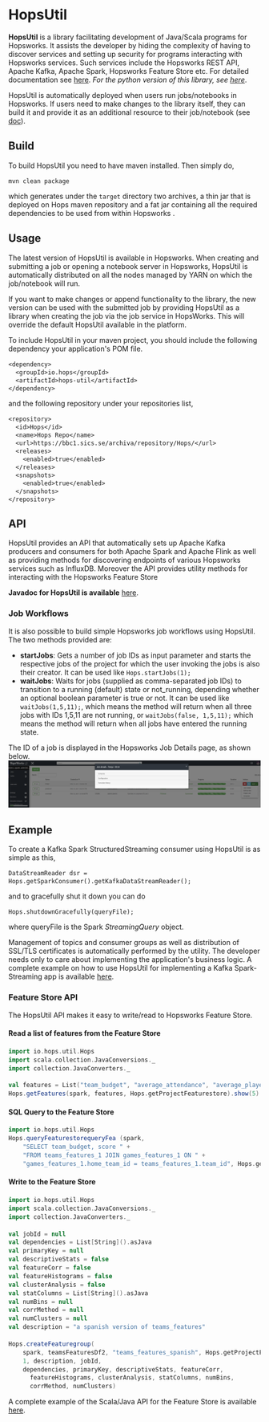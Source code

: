 # HopsUtil
**HopsUtil** is a library facilitating development of Java/Scala programs for Hopsworks. It assists the developer by
 hiding the complexity of having to discover services and setting up security for programs interacting with
 Hopsworks services. Such services include the Hopsworks REST API, Apache Kafka, Apache Spark, Hopsworks Feature Store etc. For detailed
 documentation see [here](https://github.com/logicalclocks/hopsworks/). *For the python version of this library, see
 [here](https://github.com/logicalclocks/hops-util-py)*.

HopsUtil is automatically deployed when users run jobs/notebooks in Hopsworks. If users need to make
changes to the library itself, they can build it and provide it as an additional resource to their job/notebook (see
 [doc](https://hopsworks.readthedocs.io/en/latest/user_guide/hopsworks/jupyter.html)).

## Build
To build HopsUtil you need to have maven installed. Then simply do,

```
mvn clean package
```
which generates under the `target` directory two archives, a thin jar that is deployed on Hops maven repository and a
fat jar containing all the required dependencies to be used from within Hopsworks .

## Usage
The latest version of HopsUtil is available in Hopsworks. When creating and submitting a job or opening a notebook server in
Hopsworks, HopsUtil is automatically distributed on all the nodes managed by YARN on which the job/notebook will run.

If you want to make changes or append functionality to the library, the new version can be used with the submitted
job  by providing HopsUtil as a library when creating the job via the job service in HopsWorks. This will override
the  default HopsUtil available in the platform.

To include HopsUtil in your maven project, you should include the following dependency your application's POM file.
```
<dependency>
  <groupId>io.hops</groupId>
  <artifactId>hops-util</artifactId>
</dependency>
```

and the following repository under your repositories list,
```
<repository>
  <id>Hops</id>
  <name>Hops Repo</name>
  <url>https://bbc1.sics.se/archiva/repository/Hops/</url>
  <releases>
    <enabled>true</enabled>
  </releases>
  <snapshots>
    <enabled>true</enabled>
  </snapshots>
</repository>
```

## API
HopsUtil provides an API that automatically sets up Apache Kafka producers and consumers for both Apache Spark and
Apache Flink as well as providing methods for discovering endpoints of various Hopsworks services such as InfluxDB. Moreover the API provides utility methods for interacting with the Hopsworks Feature Store

**Javadoc for HopsUtil is available** [here](http://snurran.sics.se/hops/hops-util-javadoc).

### Job Workflows
It is also possible to build simple Hopsworks job workflows using HopsUtil. The two methods provided are:
* **startJobs**: Gets a number of job IDs as input parameter and starts the respective jobs of the project for which
the user invoking the jobs is also their creator. It can be used like `Hops.startJobs(1);`
* **waitJobs**: Waits for jobs (supplied as comma-separated job IDs) to transition to a running (default) state or
not_running, depending whether an optional boolean parameter is true or not. It can be used like `waitJobs(1,5,11);`,
which means the method will return when all three jobs with IDs 1,5,11 are not running, or `waitJobs(false, 1,5,11);`
 which means the method will return when all jobs have entered the running state.

The ID of a job is displayed in the Hopsworks Job Details page, as shown below.
![Job ID](./src/main/resources/job_id.png)

## Example
To create a Kafka Spark StructuredStreaming consumer using HopsUtil is as simple as this,
```
DataStreamReader dsr = Hops.getSparkConsumer().getKafkaDataStreamReader();
```

and to gracefully shut it down you can do
```
Hops.shutdownGracefully(queryFile);
```
where queryFile is the Spark *StreamingQuery* object.

Management of topics and consumer groups as well as distribution of SSL/TLS certificates is automatically performed
by the utility. The developer needs only to care about implementing the application's business logic. A complete
example on how to use HopsUtil for implementing a Kafka Spark-Streaming app is available
[here](https://github.com/hopshadoop/hops-kafka-examples/blob/master/spark/src/main/java/io/hops/examples/spark/kafka/StructuredStreamingKafka.java).

### Feature Store API

The HopsUtil API makes it easy to write/read to Hopsworks Feature Store.

#### Read a list of features from the Feature Store

``` scala
import io.hops.util.Hops
import scala.collection.JavaConversions._
import collection.JavaConverters._

val features = List("team_budget", "average_attendance", "average_player_age")
Hops.getFeatures(spark, features, Hops.getProjectFeaturestore).show(5)
```

#### SQL Query to the Feature Store

``` scala
import io.hops.util.Hops
Hops.queryFeaturestorequeryFea (spark,
    "SELECT team_budget, score " +
    "FROM teams_features_1 JOIN games_features_1 ON " +
    "games_features_1.home_team_id = teams_features_1.team_id", Hops.getProjectFeaturestore).show()
```

#### Write to the Feature Store

``` scala
import io.hops.util.Hops
import scala.collection.JavaConversions._
import collection.JavaConverters._

val jobId = null
val dependencies = List[String]().asJava
val primaryKey = null
val descriptiveStats = false
val featureCorr = false
val featureHistograms = false
val clusterAnalysis = false
val statColumns = List[String]().asJava
val numBins = null
val corrMethod = null
val numClusters = null
val description = "a spanish version of teams_features"

Hops.createFeaturegroup(
    spark, teamsFeaturesDf2, "teams_features_spanish", Hops.getProjectFeaturestore,
    1, description, jobId,
    dependencies, primaryKey, descriptiveStats, featureCorr,
      featureHistograms, clusterAnalysis, statColumns, numBins,
      corrMethod, numClusters)
```

A complete example of the Scala/Java API for the Feature Store is available [here](https://github.com/Limmen/hops-examples/blob/HOPSWORKS-721/notebooks/featurestore/FeaturestoreTourScala.ipynb).
